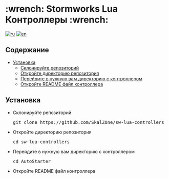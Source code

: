 <!-- Repository name -->
<h1>:wrench: Stormworks Lua Контроллеры :wrench:</h1>

<!-- Translates -->
[![ru](https://img.shields.io/badge/lang-ru-blue.svg)](./README_ru.md)
[![en](https://img.shields.io/badge/lang-en-red.svg)](./README.md)

<!-- Table of contents -->
<h2>Содержание</h2>
<ul>

<!-- Installation -->
<li>
    <a href="#installation">Установка</a>
    <ul>
        <li>
            <a href="#installation-clone">Склонируйте репозиторий</a>
        </li>
        <li>
            <a href="#installation-go-to-dir">Откройте директорию репозитория</a>
        </li>
        <li>
            <a href="#installation-go-to-dir-controller">Перейдите в нужную вам директорию с контроллером</a>
        </li>
        <li>
            <a href="#open-readme">Откройте README файл контроллера</a>
        </li>
    </ul>
</li>
</ul>
<!-- Installation -->
<h2><a id="installation">Установка</a></h2>
<ul>
<!-- Clone this repository -->
<li>
    <a id="installation-clone">Склонируйте репозиторий</a>
    <pre>git clone https://github.com/SkalZOne/sw-lua-controllers</pre>
</li>
<!-- Open directory -->
<li>
    <a id="installation-go-to-dir">Откройте директорию репозитория</a>
    <pre>cd sw-lua-controllers</pre>
</li>
<!-- Open needed folder -->
<li>
    <a id="installation-go-to-dir-controller">Перейдите в нужную вам директорию с контроллером</a>
    <pre>cd AutoStarter</pre>
</li>
<!-- Open manual -->
<li>
    <a id="open-readme">Откройте README файл контроллера</a>
</li>
</ul>
